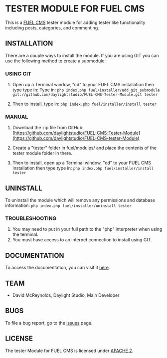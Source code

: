 # TESTER MODULE FOR FUEL CMS
This is a [FUEL CMS](http://www.getfuelcms.com) tester module for adding tester like functionality including posts, categories, and commenting.

## INSTALLATION
There are a couple ways to install the module. If you are using GIT you can use the following method
to create a submodule:

### USING GIT
1. Open up a Terminal window, "cd" to your FUEL CMS installation then type type in: 
Type in:
``php index.php fuel/installer/add_git_submodule git://github.com/daylightstudio/FUEL-CMS-Tester-Module.git tester``

2. Then to install, type in:
``php index.php fuel/installer/install tester``


### MANUAL
1. Download the zip file from GitHub:
[https://github.com/daylightstudio/FUEL-CMS-Tester-Module](https://github.com/daylightstudio/FUEL-CMS-tester-Module)

2. Create a "tester" folder in fuel/modules/ and place the contents of the tester module folder in there.

3. Then to install, open up a Terminal window, "cd" to your FUEL CMS installation then type type in:
``php index.php fuel/installer/install tester``

## UNINSTALL

To uninstall the module which will remove any permissions and database information:
``php index.php fuel/installer/uninstall tester``

### TROUBLESHOOTING
1. You may need to put in your full path to the "php" interpreter when using the terminal.
2. You must have access to an internet connection to install using GIT.


## DOCUMENTATION
To access the documentation, you can visit it [here](http://www.getfuelcms.com/user_guide/modules/tester).

## TEAM
* David McReynolds, Daylight Studio, Main Developer

## BUGS
To file a bug report, go to the [issues](https://github.com/daylightstudio/FUEL-CMS-Tester-Module/issues) page.

## LICENSE
The tester Module for FUEL CMS is licensed under [APACHE 2](http://www.apache.org/licenses/LICENSE-2.0).